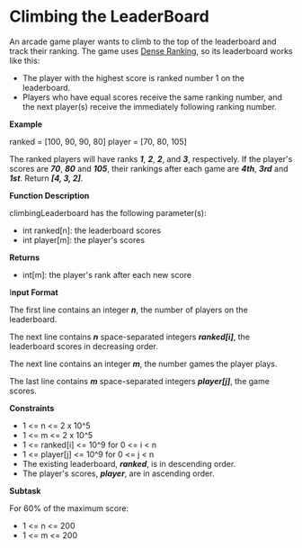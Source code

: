 # Climbing the LeaderBoard

An arcade game player wants to climb to the top of the leaderboard and track their ranking. The game uses [Dense Ranking](https://en.wikipedia.org/wiki/Ranking#Dense_ranking_.28.221223.22_ranking.29), so its leaderboard works like this:

- The player with the highest score is ranked number 1 on the leaderboard.
- Players who have equal scores receive the same ranking number, and the next player(s) receive the immediately following ranking number.

**Example**

ranked = [100, 90, 90, 80]
player = [70, 80, 105]

The ranked players will have ranks **_1_**, **_2_**, **_2_**, and **_3_**, respectively. If the player's scores are **_70_**, **_80_** and **_105_**, their rankings after each game are **_4th_**, **_3rd_** and **_1st_**. Return **_[4, 3, 2]_**.

**Function Description**

climbingLeaderboard has the following parameter(s):

- int ranked[n]: the leaderboard scores
- int player[m]: the player's scores

**Returns**

- int[m]: the player's rank after each new score

I**nput Format**

The first line contains an integer **_n_**, the number of players on the leaderboard.

The next line contains **_n_** space-separated integers **_ranked[i]_**, the leaderboard scores in decreasing order.

The next line contains an integer **_m_**, the number games the player plays.

The last line contains **_m_** space-separated integers **_player[j]_**, the game scores.

**Constraints**

- 1 <= n <= 2 x 10^5
- 1 <= m <= 2 x 10^5
- 1 <= ranked[i] <= 10^9 for 0 <= i < n
- 1 <= player[j] <= 10^9 for 0 <= j < n
- The existing leaderboard, **_ranked_**, is in descending order.
- The player's scores, **_player_**, are in ascending order.

**Subtask**

For 60% of the maximum score:

- 1 <= n <= 200
- 1 <= m <= 200
